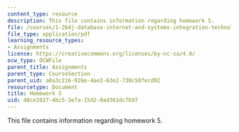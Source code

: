 ```yaml
---
content_type: resource
description: This file contains information regarding homework 5.
file: /courses/1-264j-database-internet-and-systems-integration-technologies-fall-2013/40ce19274bc53efa15d20ad361dc7b97_MIT1_264JF13_HW5.pdf
file_type: application/pdf
learning_resource_types:
- Assignments
license: https://creativecommons.org/licenses/by-nc-sa/4.0/
ocw_type: OCWFile
parent_title: Assignments
parent_type: CourseSection
parent_uid: a0a3c216-926e-4ae3-63e2-730c50fecd92
resourcetype: Document
title: Homework 5
uid: 40ce1927-4bc5-3efa-15d2-0ad361dc7b97
---
```

This file contains information regarding homework 5.